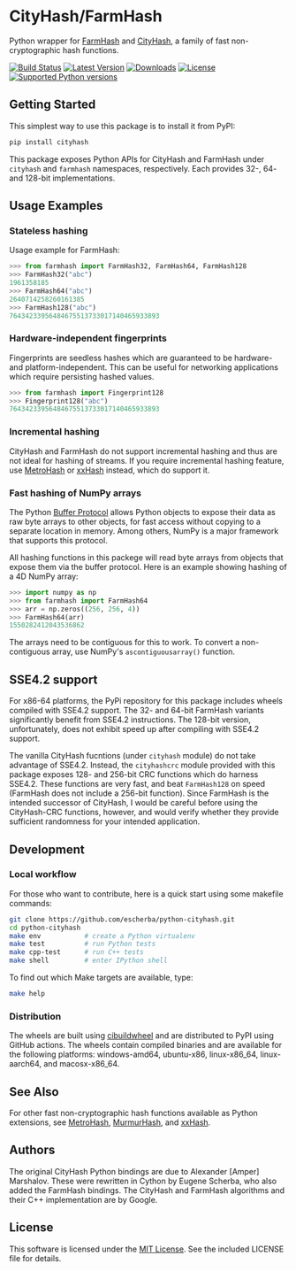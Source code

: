# CityHash/FarmHash

Python wrapper for [FarmHash](https://github.com/google/farmhash) and
[CityHash](https://github.com/google/cityhash), a family of fast
non-cryptographic hash functions.

[![Build
Status](https://github.com/escherba/python-cityhash/actions/workflows/build.yml/badge.svg?branch=master)](https://github.com/escherba/python-cityhash/actions/workflows/build.yml)
[![Latest
Version](https://img.shields.io/pypi/v/cityhash.svg)](https://pypi.python.org/pypi/cityhash)
[![Downloads](https://img.shields.io/pypi/dm/cityhash.svg)](https://pypistats.org/packages/cityhash)
[![License](https://img.shields.io/pypi/l/cityhash.svg)](https://opensource.org/licenses/mit-license)
[![Supported Python
versions](https://img.shields.io/pypi/pyversions/cityhash.svg)](https://pypi.python.org/pypi/cityhash)

## Getting Started

This simplest way to use this package is to install it from PyPI:

``` bash
pip install cityhash
```

This package exposes Python APIs for CityHash and FarmHash under `cityhash` and
`farmhash` namespaces, respectively. Each provides 32-, 64- and 128-bit
implementations.

## Usage Examples

### Stateless hashing

Usage example for FarmHash:

``` python
>>> from farmhash import FarmHash32, FarmHash64, FarmHash128
>>> FarmHash32("abc")
1961358185
>>> FarmHash64("abc")
2640714258260161385
>>> FarmHash128("abc")
76434233956484675513733017140465933893

```

### Hardware-independent fingerprints

Fingerprints are seedless hashes which are guaranteed to be hardware- and
platform-independent. This can be useful for networking applications which
require persisting hashed values.

``` python
>>> from farmhash import Fingerprint128
>>> Fingerprint128("abc")
76434233956484675513733017140465933893

```

### Incremental hashing

CityHash and FarmHash do not support incremental hashing and thus are not ideal
for hashing of streams. If you require incremental hashing feature, use
[MetroHash](https://github.com/escherba/python-metrohash) or
[xxHash](https://github.com/ifduyue/python-xxhash) instead, which do support
it.

### Fast hashing of NumPy arrays

The Python [Buffer Protocol](https://docs.python.org/3/c-api/buffer.html)
allows Python objects to expose their data as raw byte arrays to other objects,
for fast access without copying to a separate location in memory. Among others,
NumPy is a major framework that supports this protocol.

All hashing functions in this packege will read byte arrays from objects that
expose them via the buffer protocol. Here is an example showing hashing of a 4D
NumPy array:

``` python
>>> import numpy as np
>>> from farmhash import FarmHash64
>>> arr = np.zeros((256, 256, 4))
>>> FarmHash64(arr)
1550282412043536862

```

The arrays need to be contiguous for this to work. To convert a non-contiguous
array, use NumPy's `ascontiguousarray()` function.

## SSE4.2 support

For x86-64 platforms, the PyPi repository for this package includes wheels
compiled with SSE4.2 support.  The 32- and 64-bit FarmHash variants
significantly benefit from SSE4.2 instructions. The 128-bit version,
unfortunately, does not exhibit speed up after compiling with SSE4.2 support.

The vanilla CityHash fucntions (under `cityhash` module) do not take advantage
of SSE4.2. Instead, the `cityhashcrc` module provided with this package exposes
128- and 256-bit CRC functions which do harness SSE4.2. These functions are
very fast, and beat `FarmHash128` on speed (FarmHash does not include a 256-bit
function). Since FarmHash is the intended successor of CityHash, I would be
careful before using the CityHash-CRC functions, however, and would verify
whether they provide sufficient randomness for your intended application.

## Development

### Local workflow

For those who want to contribute, here is a quick start using some makefile
commands:

``` bash
git clone https://github.com/escherba/python-cityhash.git
cd python-cityhash
make env           # create a Python virtualenv
make test          # run Python tests
make cpp-test      # run C++ tests
make shell         # enter IPython shell
```

To find out which Make targets are available, type:

``` bash
make help
```

### Distribution

The wheels are built using [cibuildwheel](https://cibuildwheel.readthedocs.io/)
and are distributed to PyPI using GitHub actions. The wheels contain compiled
binaries and are available for the following platforms: windows-amd64,
ubuntu-x86, linux-x86\_64, linux-aarch64, and macosx-x86\_64.

## See Also

For other fast non-cryptographic hash functions available as Python extensions,
see [MetroHash](https://github.com/escherba/python-metrohash),
[MurmurHash](https://github.com/hajimes/mmh3), and
[xxHash](https://github.com/ifduyue/python-xxhash).

## Authors

The original CityHash Python bindings are due to Alexander \[Amper\] Marshalov.
These were rewritten in Cython by Eugene Scherba, who also added the FarmHash
bindings. The CityHash and FarmHash algorithms and their C++ implementation are
by Google.

## License

This software is licensed under the [MIT
License](http://www.opensource.org/licenses/mit-license). See the included
LICENSE file for details.
